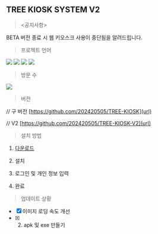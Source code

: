 ## TREE KIOSK SYSTEM V2

><공지사항>

BETA 버전 종료 시 웹 키오스크 사용이 중단됨을 알려드립니다.

    
>프로젝트 언어

<img src="https://img.shields.io/badge/html5-E34F26?style=for-the-badge&logo=html5&logoColor=white">
<img src="https://img.shields.io/badge/javascript-F7DF1E?style=for-the-badge&logo=javascript&logoColor=white">
<img src="https://img.shields.io/badge/css-1572B6?style=for-the-badge&logo=css3&logoColor=white">
<img src="https://img.shields.io/badge/electron-47848F?style=for-the-badge&logo=electron&logoColor=white">

>방문 수

<a href="https://hits.seeyoufarm.com"><img src="https://hits.seeyoufarm.com/api/count/incr/badge.svg?url=https%3A%2F%2Fgithub.com%2F202420505%2FTREE-KIOSK-V2&count_bg=%2379C83D&title_bg=%23555555&icon=&icon_color=%23E7E7E7&title=hits&edge_flat=false"/></a>
>버전

// 구 버전
[https://github.com/202420505/TREE-KIOSK](url)

// V2
[https://github.com/202420505/TREE-KIOSK-V2](url)

>설치 방법

1. [다운로드](https://github.com/202420505/TREE-KIOSK-V2/releases/latest)

2. 설치

3. 로그인 및 개인 정보 입력

4. 완료

>업데이트 상황

 - [x] 이미지 로딩 속도 개선
 - [x] 2. apk 및 exe 만들기
